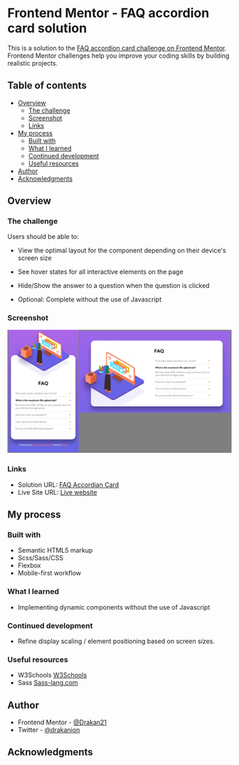 # Frontend Mentor - FAQ accordion card solution

This is a solution to the [FAQ accordion card challenge on Frontend Mentor](https://www.frontendmentor.io/challenges/faq-accordion-card-XlyjD0Oam). Frontend Mentor challenges help you improve your coding skills by building realistic projects.

## Table of contents

- [Overview](#overview)
  - [The challenge](#the-challenge)
  - [Screenshot](#screenshot)
  - [Links](#links)
- [My process](#my-process)
  - [Built with](#built-with)
  - [What I learned](#what-i-learned)
  - [Continued development](#continued-development)
  - [Useful resources](#useful-resources)
- [Author](#author)
- [Acknowledgments](#acknowledgments)

## Overview

### The challenge

Users should be able to:

- View the optimal layout for the component depending on their device's screen size
- See hover states for all interactive elements on the page
- Hide/Show the answer to a question when the question is clicked

- Optional: Complete without the use of Javascript

### Screenshot

![](./screenshot.png)

### Links

- Solution URL: [FAQ Accordian Card](https://github.com/Drakan21/FAQ-Accordian-Card)
- Live Site URL: [Live website](https://drakan21.github.io/FAQ-Accordian-Card/)

## My process

### Built with

- Semantic HTML5 markup
- Scss/Sass/CSS
- Flexbox
- Mobile-first workflow

### What I learned

- Implementing dynamic components without the use of Javascript

### Continued development

- Refine display scaling / element positioning based on screen sizes.

### Useful resources

- W3Schools [W3Schools](https://www.w3schools.com)
- Sass [Sass-lang.com](http://sass-lang.com/)

## Author

- Frontend Mentor - [@Drakan21](https://www.frontendmentor.io/profile/Drakan21)
- Twitter - [@drakanion](https://www.twitter.com/drakanion)

## Acknowledgments
